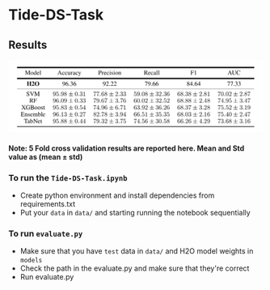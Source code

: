 # Tide-DS-Task

## Results

![image info](./assets/results.png)

#### Note: 5 Fold cross validation results are reported here. Mean and Std value as (mean &pm; std)

### To run the  `Tide-DS-Task.ipynb`
- Create python environment and install dependencies from requirements.txt
- Put your `data` in `data/` and starting running the notebook sequentially


### To run `evaluate.py`
- Make sure that you have `test` data in `data/` and H2O model weights in `models`
- Check the path in the evaluate.py and make sure that they're correct
- Run evaluate.py 
